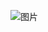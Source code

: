 ![图片](https://user-images.githubusercontent.com/38878365/185339376-cfe7a5c4-fa04-43ac-bb69-ba43107b138b.png)
